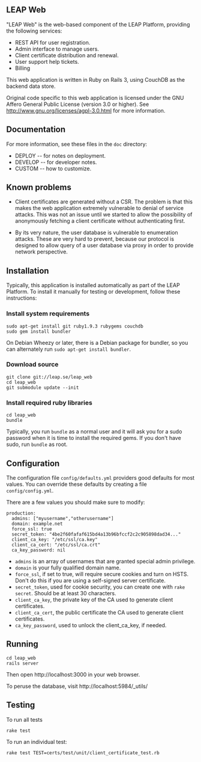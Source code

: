 LEAP Web
---------------------

"LEAP Web" is the web-based component of the LEAP Platform, providing the following services:

* REST API for user registration.
* Admin interface to manage users.
* Client certificate distribution and renewal.
* User support help tickets.
* Billing

This web application is written in Ruby on Rails 3, using CouchDB as the backend data store.

Original code specific to this web application is licensed under the GNU Affero General Public License (version 3.0 or higher). See http://www.gnu.org/licenses/agpl-3.0.html for more information.

Documentation
---------------------------

For more information, see these files in the ``doc`` directory:

* DEPLOY -- for notes on deployment.
* DEVELOP -- for developer notes.
* CUSTOM -- how to customize.

Known problems
---------------------------

* Client certificates are generated without a CSR. The problem is that this makes the web
  application extremely vulnerable to denial of service attacks. This was not an issue until we
  started to allow the possibility of anonymously fetching a client certificate without
  authenticating first.

* By its very nature, the user database is vulnerable to enumeration attacks. These are
  very hard to prevent, because our protocol is designed to allow query of a user database via
  proxy in order to provide network perspective.

Installation
---------------------------

Typically, this application is installed automatically as part of the LEAP Platform. To install it manually for testing or development, follow these instructions:

### Install system requirements

    sudo apt-get install git ruby1.9.3 rubygems couchdb
    sudo gem install bundler

On Debian Wheezy or later, there is a Debian package for bundler, so you can alternately run ``sudo apt-get install bundler``.

### Download source

    git clone git://leap.se/leap_web
    cd leap_web
    git submodule update --init

### Install required ruby libraries

    cd leap_web
    bundle

Typically, you run ``bundle`` as a normal user and it will ask you for a sudo password when it is time to install the required gems. If you don't have sudo, run ``bundle`` as root.

Configuration
----------------------------

The configuration file `config/defaults.yml` providers good defaults for most
values. You can override these defaults by creating a file `config/config.yml`.

There are a few values you should make sure to modify:

    production:
      admins: ["myusername","otherusername"]
      domain: example.net
      force_ssl: true
      secret_token: "4be2f60fafaf615bd4a13b96bfccf2c2c905898dad34..."
      client_ca_key: "/etc/ssl/ca.key"
      client_ca_cert: "/etc/ssl/ca.crt"
      ca_key_password: nil

* `admins` is an array of usernames that are granted special admin privilege.
* `domain` is your fully qualified domain name.
* `force_ssl`, if set to true, will require secure cookies and turn on HSTS. Don't do this if you are using a self-signed server certificate.
* `secret_token`, used for cookie security, you can create one with `rake secret`. Should be at least 30 characters.
* `client_ca_key`, the private key of the CA used to generate client certificates.
* `client_ca_cert`, the public certificate the CA used to generate client certificates.
* `ca_key_password`, used to unlock the client_ca_key, if needed.

Running
-----------------------------

    cd leap_web
    rails server

Then open http://localhost:3000 in your web browser.

To peruse the database, visit http://localhost:5984/_utils/

Testing
--------------------------------

To run all tests

    rake test

To run an individual test:

    rake test TEST=certs/test/unit/client_certificate_test.rb
